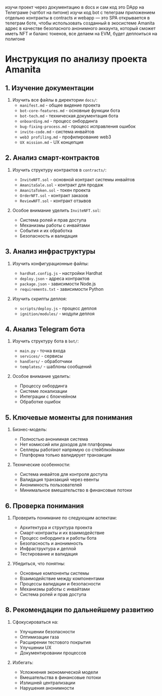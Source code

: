 изучи проект через документацию в docs и сам код
это DApp на Телеграме (чатбот на питоне)
изучи код bot с телеграм приложением
отдельно контракты в contracts
и webapp — это SPA открывается в телеграм боте, чтобы использовать созданный в экосистеме Amanita адрес в качестве безопасного анонимного аккаунта, который сможет иметь NFT и баланс токенов, все делаем на EVM, будет деплоиться на полигоне

# Инструкция по анализу проекта Amanita

## 1. Изучение документации
1. Изучить все файлы в директории `docs/`:
   - `manifest.md` - общее видение проекта
   - `bot-core-features.md` - основные функции бота
   - `bot-tech.md` - техническая документация бота
   - `onboarding.md` - процесс онбординга
   - `bug-fixing-process.md` - процесс исправления ошибок
   - `invite-code.md` - система инвайтов
   - `web3 profiling.md` - профилирование web3
   - `UX mission.md` - UX концепция

## 2. Анализ смарт-контрактов
1. Изучить структуру контрактов в `contracts/`:
   - `InviteNFT.sol` - основной контракт системы инвайтов
   - `AmanitaSale.sol` - контракт для продаж
   - `AmanitaToken.sol` - токен проекта
   - `OrderNFT.sol` - контракт заказов
   - `ReviewNFT.sol` - контракт отзывов

2. Особое внимание уделить `InviteNFT.sol`:
   - Система ролей и прав доступа
   - Механизмы работы с инвайтами
   - События и их обработка
   - Безопасность и валидация

## 3. Анализ инфраструктуры
1. Изучить конфигурационные файлы:
   - `hardhat.config.js` - настройки Hardhat
   - `deploy.json` - адреса контрактов
   - `package.json` - зависимости Node.js
   - `requirements.txt` - зависимости Python

2. Изучить скрипты деплоя:
   - `scripts/deploy.js` - процесс деплоя
   - `ignition/modules/` - модули деплоя

## 4. Анализ Telegram бота
1. Изучить структуру бота в `bot/`:
   - `main.py` - точка входа
   - `services/` - сервисы
   - `handlers/` - обработчики
   - `templates/` - шаблоны сообщений

2. Особое внимание уделить:
   - Процессу онбординга
   - Системе локализации
   - Интеграции с блокчейном
   - Обработке ошибок

## 5. Ключевые моменты для понимания
1. Бизнес-модель:
   - Полностью анонимная система
   - Нет комиссий или доходов для платформы
   - Селлеры работают напрямую со стейблкойнами
   - Платформа только валидирует транзакции

2. Технические особенности:
   - Система инвайтов для контроля доступа
   - Валидация транзакций через евенты
   - Анонимность пользователей
   - Минимальное вмешательство в финансовые потоки

## 6. Проверка понимания
1. Проверить понимание по следующим аспектам:
   - Архитектура и структура проекта
   - Смарт-контракты и их взаимодействие
   - Процесс онбординга и работы бота
   - Безопасность и анонимность
   - Инфраструктура и деплой
   - Тестирование и валидация

2. Убедиться, что понятны:
   - Основные компоненты системы
   - Взаимодействие между компонентами
   - Процессы валидации и безопасности
   - Механизмы работы с инвайтами
   - Система ролей и прав доступа


## 8. Рекомендации по дальнейшему развитию
1. Сфокусироваться на:
   - Улучшении безопасности
   - Оптимизации газа
   - Расширении тестового покрытия
   - Улучшении UX
   - Документировании процессов

2. Избегать:
   - Усложнения экономической модели
   - Вмешательства в финансовые потоки
   - Излишней централизации
   - Нарушения анонимности
